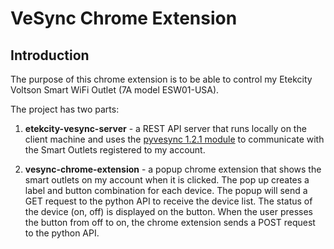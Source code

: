 # VeSync Chrome Extension



## Introduction

The purpose of this chrome extension is to be able to control my Etekcity Voltson Smart WiFi Outlet (7A model ESW01-USA). 

The project has two parts:

1. **etekcity-vesync-server** - a REST API server that runs locally on the client machine and uses the [pyvesync 1.2.1 module](https://pypi.org/project/pyvesync/) to communicate with the Smart Outlets registered to my account.

2. **vesync-chrome-extension** - a popup chrome extension that shows the smart outlets on my account when it is clicked. The pop up creates a label and button combination for each device. The popup will send a GET request to the python API to receive the device list. The status of the device (on, off) is displayed on the button. When the user presses the button from off to on, the chrome extension sends a POST request to the python API. 

